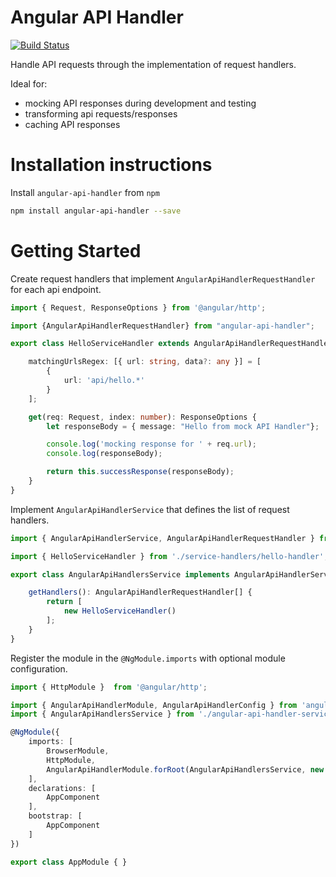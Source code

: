 # Angular API Handler

[![Build Status](https://travis-ci.org/sdolier/angular-api-handler.svg?branch=master)](https://travis-ci.org/sdolier/angular-api-handler)

Handle API requests through the implementation of request handlers.

Ideal for:
- mocking API responses during development and testing
- transforming api requests/responses
- caching API responses

# Installation instructions

Install `angular-api-handler` from `npm`
```bash
npm install angular-api-handler --save
```

# Getting Started

Create request handlers that implement `AngularApiHandlerRequestHandler` for each api endpoint.

```ts
import { Request, ResponseOptions } from '@angular/http';

import {AngularApiHandlerRequestHandler} from "angular-api-handler";

export class HelloServiceHandler extends AngularApiHandlerRequestHandler {

    matchingUrlsRegex: [{ url: string, data?: any }] = [
        {
            url: 'api/hello.*'
        }
    ];

    get(req: Request, index: number): ResponseOptions {
        let responseBody = { message: "Hello from mock API Handler"};

        console.log('mocking response for ' + req.url);
        console.log(responseBody);

        return this.successResponse(responseBody);
    }
}
```

Implement `AngularApiHandlerService` that defines the list of request handlers.

```ts
import { AngularApiHandlerService, AngularApiHandlerRequestHandler } from "angular-api-handler";

import { HelloServiceHandler } from './service-handlers/hello-handler';

export class AngularApiHandlersService implements AngularApiHandlerService {

    getHandlers(): AngularApiHandlerRequestHandler[] {
        return [
            new HelloServiceHandler()
        ];
    }
}
```

Register the module in the `@NgModule.imports` with optional module configuration.

```ts
import { HttpModule }  from '@angular/http';

import { AngularApiHandlerModule, AngularApiHandlerConfig } from 'angular-api-handler';
import { AngularApiHandlersService } from './angular-api-handler-service';

@NgModule({
    imports: [
        BrowserModule,
        HttpModule,
        AngularApiHandlerModule.forRoot(AngularApiHandlersService, new AngularApiHandlerConfig({ enabled: true }))
    ],
    declarations: [
        AppComponent
    ],
    bootstrap: [
        AppComponent
    ]
})

export class AppModule { }
```